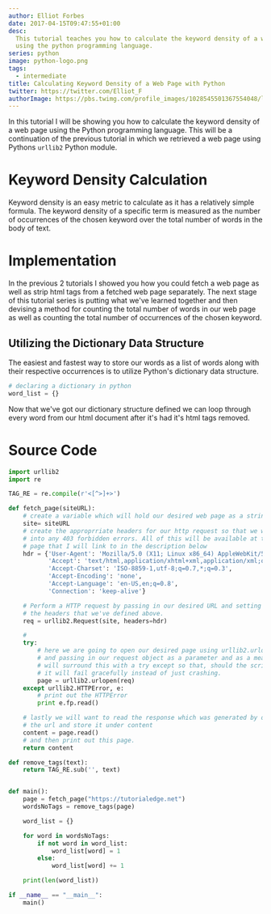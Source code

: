 ```yaml
---
author: Elliot Forbes
date: 2017-04-15T09:47:55+01:00
desc:
  This tutorial teaches you how to calculate the keyword density of a web page
  using the python programming language.
series: python
image: python-logo.png
tags:
  - intermediate
title: Calculating Keyword Density of a Web Page with Python
twitter: https://twitter.com/Elliot_F
authorImage: https://pbs.twimg.com/profile_images/1028545501367554048/lzr43cQv_400x400.jpg
---
```


In this tutorial I will be showing you how to calculate the keyword density of a
web page using the Python programming language. This will be a continuation of
the previous tutorial in which we retrieved a web page using Pythons `urllib2`
Python module.

# Keyword Density Calculation

<p>Keyword density is an easy metric to calculate as it has a relatively simple formula. The keyword density of a specific term is measured as the number of occurrences of the chosen keyword over the total number of words in the body of text.</p>

# Implementation

<p>In the previous 2 tutorials I showed you how you could fetch a web page as well as strip html tags from a fetched web page separately. The next stage of this tutorial series is putting what we've learned together and then devising a method for counting the total number of words in our web page as well as counting the total number of occurrences of the chosen keyword.</p>

## Utilizing the Dictionary Data Structure

<p>The easiest and fastest way to store our words as a list of words along with their respective occurrences is to utilize Python's dictionary data structure. </p>

```py
# declaring a dictionary in python
word_list = {}
```

<p>Now that we've got our dictionary structure defined we can loop through every word from our html document after it's had it's html tags removed.</p>

# Source Code

```py
import urllib2
import re

TAG_RE = re.compile(r'<[^>]+>')

def fetch_page(siteURL):
    # create a variable which will hold our desired web page as a string
    site= siteURL
    # create the approprriate headers for our http request so that we wont run
    # into any 403 forbidden errors. All of this will be available at the tutorial
    # page that I will link to in the description below
    hdr = {'User-Agent': 'Mozilla/5.0 (X11; Linux x86_64) AppleWebKit/537.11 (KHTML, like Gecko) Chrome/23.0.1271.64 Safari/537.11',
           'Accept': 'text/html,application/xhtml+xml,application/xml;q=0.9,*/*;q=0.8',
           'Accept-Charset': 'ISO-8859-1,utf-8;q=0.7,*;q=0.3',
           'Accept-Encoding': 'none',
           'Accept-Language': 'en-US,en;q=0.8',
           'Connection': 'keep-alive'}

    # Perform a HTTP request by passing in our desired URL and setting our headers to equal
    # the headers that we've defined above.
    req = urllib2.Request(site, headers=hdr)

    #
    try:
        # here we are going to open our desired page using urllib2.urlopen
        # and passing in our request object as a parameter and as a means of protection we
        # will surround this with a try except so that, should the script run into any errors
        # it will fail gracefully instead of just crashing.
        page = urllib2.urlopen(req)
    except urllib2.HTTPError, e:
        # print out the HTTPError
        print e.fp.read()

    # lastly we will want to read the response which was generated by opening
    # the url and store it under content
    content = page.read()
    # and then print out this page.
    return content

def remove_tags(text):
    return TAG_RE.sub('', text)


def main():
    page = fetch_page("https://tutorialedge.net")
    wordsNoTags = remove_tags(page)

    word_list = {}

    for word in wordsNoTags:
        if not word in word_list:
            word_list[word] = 1
        else:
            word_list[word] += 1

    print(len(word_list))

if __name__ == "__main__":
    main()
```
